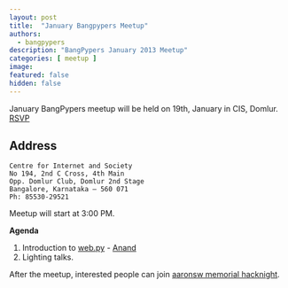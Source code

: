 ```yaml
---
layout: post
title:  "January Bangpypers Meetup"
authors: 
  - bangpypers
description: "BangPypers January 2013 Meetup"
categories: [ meetup ]
image:
featured: false
hidden: false
---
```


January BangPypers meetup will be held on 19th, January in CIS, Domlur. [RSVP][]

Address
-------

    Centre for Internet and Society
    No 194, 2nd C Cross, 4th Main
    Opp. Domlur Club, Domlur 2nd Stage
    Bangalore, Karnataka – 560 071
    Ph: 85530-29521

Meetup will start at 3:00 PM.

**Agenda**

1. Introduction to [web.py][]  - [Anand][]
2. Lighting talks.

After the meetup, interested people can join [aaronsw memorial hacknight][hacknight].

[web.py]: http://webpy.org/
[Anand]: https://anandology.com/
[RSVP]: https://www.meetup.com/BangPypers/events/77829272/
[hacknight]: https://hacknight.in/hasgeek/aaronsw-memorial

